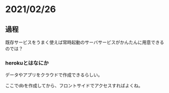# 2021/02/26

## 過程

既存サービスをうまく使えば常時起動のサーバサービスがかんたんに用意できるのでは？

### herokuとはなにか

データやアプリをクラウドで作成できるらしい。

ここでdbを作成してから、フロントサイドでアクセスすればよくね。
